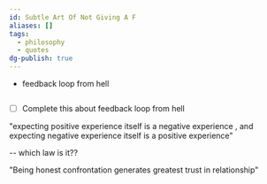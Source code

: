 ```yaml
---
id: Subtle Art Of Not Giving A F
aliases: []
tags:
  - philosophy
  - quotes
dg-publish: true
---
```

- feedback loop from hell

```text

```

- [ ] Complete this about feedback loop from hell

"expecting positive experience itself is a negative experience , and
expecting negative experience itself is a positive experience"

-- which law is it??

"Being honest confrontation generates greatest trust in relationship"
